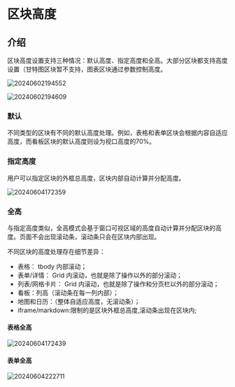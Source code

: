 # 区块高度

## 介绍

区块高度设置支持三种情况：默认高度、指定高度和全高。大部分区块都支持高度设置（甘特图区块暂不支持，图表区块通过参数控制高度。

![20240602194552](https://static-docs.nocobase.com/20240602194552.png)

![20240602194609](https://static-docs.nocobase.com/20240602194609.png)

### 默认

不同类型的区块有不同的默认高度处理。例如，表格和表单区块会根据内容自适应高度，而看板区块的默认高度则设为视口高度的70%。
### 指定高度

用户可以指定区块的外框总高度，区块内部自动计算并分配高度。

![20240604172359](https://static-docs.nocobase.com/20240604172359.gif)

### 全高

与指定高度类似，全高模式会基于窗口可视区域的高度自动计算并分配区块的高度。页面不会出现滚动条，滚动条只会在区块内部出现。

不同区块的高度处理存在细节差异：

- 表格： tbody 内部滚动；
- 表单/详情： Grid 内滚动，也就是除了操作以外的部分滚动；
- 列表/网格卡片： Grid 内滚动，也就是除了操作和分页栏以外的部分滚动；
- 看板：列高（滚动条在每一列内部）；
- 地图和日历：（整体自适应高度，无滚动条）；
- iframe/markdown:限制的是区块外框总高度,滚动条出现在区块内;

#### 表格全高

![20240604172439](https://static-docs.nocobase.com/20240604172439.gif)

#### 表单全高

![20240604222711](https://static-docs.nocobase.com/20240604222711.gif)
